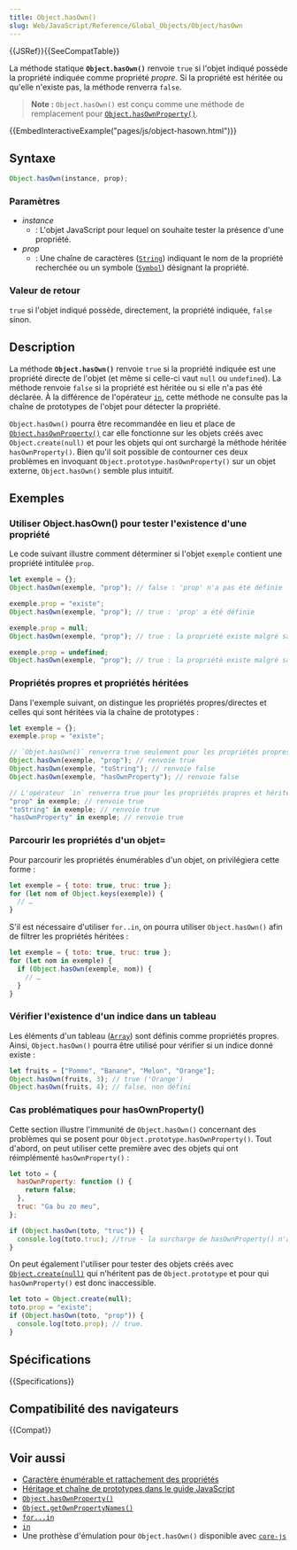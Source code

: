 ```yaml
---
title: Object.hasOwn()
slug: Web/JavaScript/Reference/Global_Objects/Object/hasOwn
---
```


{{JSRef}}{{SeeCompatTable}}

La méthode statique **`Object.hasOwn()`** renvoie `true` si l'objet indiqué possède la propriété indiquée comme propriété _propre_. Si la propriété est héritée ou qu'elle n'existe pas, la méthode renverra `false`.

> **Note :** `Object.hasOwn()` est conçu comme une méthode de remplacement pour [`Object.hasOwnProperty()`](/fr/docs/Web/JavaScript/Reference/Global_Objects/Object/hasOwnProperty).

{{EmbedInteractiveExample("pages/js/object-hasown.html")}}

## Syntaxe

```js
Object.hasOwn(instance, prop);
```

### Paramètres

- _instance_
  - : L'objet JavaScript pour lequel on souhaite tester la présence d'une propriété.
- _prop_
  - : Une chaîne de caractères ([`String`](/fr/docs/Web/JavaScript/Reference/Global_Objects/String)) indiquant le nom de la propriété recherchée ou un symbole ([`Symbol`](/fr/docs/Web/JavaScript/Reference/Global_Objects/Symbol)) désignant la propriété.

### Valeur de retour

`true` si l'objet indiqué possède, directement, la propriété indiquée, `false` sinon.

## Description

La méthode **`Object.hasOwn()`** renvoie `true` si la propriété indiquée est une propriété directe de l'objet (et même si celle-ci vaut `null` ou `undefined`). La méthode renvoie `false` si la propriété est héritée ou si elle n'a pas été déclarée. À la différence de l'opérateur [`in`](/fr/docs/Web/JavaScript/Reference/Operators/in), cette méthode ne consulte pas la chaîne de prototypes de l'objet pour détecter la propriété.

`Object.hasOwn()` pourra être recommandée en lieu et place de [`Object.hasOwnProperty()`](/fr/docs/Web/JavaScript/Reference/Global_Objects/Object/hasOwnProperty) car elle fonctionne sur les objets créés avec `Object.create(null)` et pour les objets qui ont surchargé la méthode héritée `hasOwnProperty()`. Bien qu'il soit possible de contourner ces deux problèmes en invoquant `Object.prototype.hasOwnProperty()` sur un objet externe, `Object.hasOwn()` semble plus intuitif.

## Exemples

### Utiliser Object.hasOwn() pour tester l'existence d'une propriété

Le code suivant illustre comment déterminer si l'objet `exemple` contient une propriété intitulée `prop`.

```js
let exemple = {};
Object.hasOwn(exemple, "prop"); // false : 'prop' n'a pas été définie

exemple.prop = "existe";
Object.hasOwn(exemple, "prop"); // true : 'prop' a été définie

exemple.prop = null;
Object.hasOwn(exemple, "prop"); // true : la propriété existe malgré sa valeur null

exemple.prop = undefined;
Object.hasOwn(exemple, "prop"); // true : la propriété existe malgré sa valeur undefined
```

### Propriétés propres et propriétés héritées

Dans l'exemple suivant, on distingue les propriétés propres/directes et celles qui sont héritées via la chaîne de prototypes&nbsp;:

```js
let exemple = {};
exemple.prop = "existe";

// `Objet.hasOwn()` renverra true seulement pour les propriétés propres
Object.hasOwn(exemple, "prop"); // renvoie true
Object.hasOwn(exemple, "toString"); // renvoie false
Object.hasOwn(exemple, "hasOwnProperty"); // renvoie false

// L'opérateur `in` renverra true pour les propriétés propres et héritées
"prop" in exemple; // renvoie true
"toString" in exemple; // renvoie true
"hasOwnProperty" in exemple; // renvoie true
```

### Parcourir les propriétés d'un objet=

Pour parcourir les propriétés énumérables d'un objet, on privilégiera cette forme&nbsp;:

```js
let exemple = { toto: true, truc: true };
for (let nom of Object.keys(exemple)) {
  // …
}
```

S'il est nécessaire d'utiliser `for..in`, on pourra utiliser `Object.hasOwn()` afin de filtrer les propriétés héritées&nbsp;:

```js
let exemple = { toto: true, truc: true };
for (let nom in exemple) {
  if (Object.hasOwn(exemple, nom)) {
    // …
  }
}
```

### Vérifier l'existence d'un indice dans un tableau

Les éléments d'un tableau ([`Array`](/fr/docs/Web/JavaScript/Reference/Global_Objects/Array)) sont définis comme propriétés propres. Ainsi, `Object.hasOwn()` pourra être utilisé pour vérifier si un indice donné existe&nbsp;:

```js
let fruits = ["Pomme", "Banane", "Melon", "Orange"];
Object.hasOwn(fruits, 3); // true ('Orange')
Object.hasOwn(fruits, 4); // false, non défini
```

### Cas problématiques pour hasOwnProperty()

Cette section illustre l'immunité de `Object.hasOwn()` concernant des problèmes qui se posent pour `Object.prototype.hasOwnProperty()`. Tout d'abord, on peut utiliser cette première avec des objets qui ont réimplémenté `hasOwnProperty()`&nbsp;:

```js
let toto = {
  hasOwnProperty: function () {
    return false;
  },
  truc: "Ga bu zo meu",
};

if (Object.hasOwn(toto, "truc")) {
  console.log(toto.truc); //true - la surcharge de hasOwnProperty() n'a pas d'impact
}
```

On peut également l'utiliser pour tester des objets créés avec [`Object.create(null)`](/fr/docs/Web/JavaScript/Reference/Global_Objects/Object/create) qui n'héritent pas de `Object.prototype` et pour qui `hasOwnProperty()` est donc inaccessible.

```js
let toto = Object.create(null);
toto.prop = "existe";
if (Object.hasOwn(toto, "prop")) {
  console.log(toto.prop); // true.
}
```

## Spécifications

{{Specifications}}

## Compatibilité des navigateurs

{{Compat}}

## Voir aussi

- [Caractère énumérable et rattachement des propriétés](/fr/docs/Web/JavaScript/Enumerability_and_ownership_of_properties)
- [Héritage et chaîne de prototypes dans le guide JavaScript](/fr/docs/Web/JavaScript/Inheritance_and_the_prototype_chain)
- [`Object.hasOwnProperty()`](/fr/docs/Web/JavaScript/Reference/Global_Objects/Object/hasOwnProperty)
- [`Object.getOwnPropertyNames()`](/fr/docs/Web/JavaScript/Reference/Global_Objects/Object/getOwnPropertyNames)
- [`for...in`](/fr/docs/Web/JavaScript/Reference/Statements/for...in)
- [`in`](/fr/docs/Web/JavaScript/Reference/Operators/in)
- Une prothèse d'émulation pour `Object.hasOwn()` disponible avec [`core-js`](https://github.com/zloirock/core-js#ecmascript-object)

